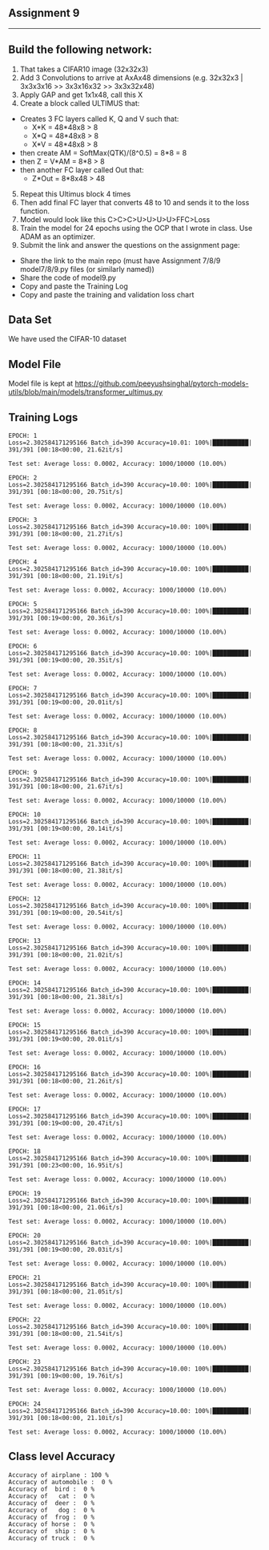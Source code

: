 ## Assignment 9
-----------
## Build the following network:

1. That takes a CIFAR10 image (32x32x3)
2. Add 3 Convolutions to arrive at AxAx48 dimensions (e.g. 32x32x3 | 3x3x3x16 >> 3x3x16x32 >> 3x3x32x48)
3. Apply GAP and get 1x1x48, call this X
4. Create a block called ULTIMUS that:
  - Creates 3 FC layers called K, Q and V such that:
    - X\*K = 48*48x8 > 8
    - X\*Q = 48*48x8 > 8 
    - X\*V = 48*48x8 > 8 
  - then create AM = SoftMax(QTK)/(8^0.5) = 8*8 = 8
  - then Z = V\*AM = 8*8 > 8
  - then another FC layer called Out that:
    - Z\*Out = 8*8x48 > 48
5. Repeat this Ultimus block 4 times
6. Then add final FC layer that converts 48 to 10 and sends it to the loss function.
7. Model would look like this C>C>C>U>U>U>U>FFC>Loss
8. Train the model for 24 epochs using the OCP that I wrote in class. Use ADAM as an optimizer. 
9. Submit the link and answer the questions on the assignment page:
  - Share the link to the main repo (must have Assignment 7/8/9 model7/8/9.py files (or similarly named))
  - Share the code of model9.py
  - Copy and paste the Training Log
  - Copy and paste the training and validation loss chart
  
Data Set
------------

We have used the CIFAR-10 dataset

Model File
---------
Model file is kept at https://github.com/peeyushsinghal/pytorch-models-utils/blob/main/models/transformer_ultimus.py

Training Logs
-------------
```
EPOCH: 1
Loss=2.302584171295166 Batch_id=390 Accuracy=10.01: 100%|██████████| 391/391 [00:18<00:00, 21.62it/s]

Test set: Average loss: 0.0002, Accuracy: 1000/10000 (10.00%)

EPOCH: 2
Loss=2.302584171295166 Batch_id=390 Accuracy=10.00: 100%|██████████| 391/391 [00:18<00:00, 20.75it/s]

Test set: Average loss: 0.0002, Accuracy: 1000/10000 (10.00%)

EPOCH: 3
Loss=2.302584171295166 Batch_id=390 Accuracy=10.00: 100%|██████████| 391/391 [00:18<00:00, 21.27it/s]

Test set: Average loss: 0.0002, Accuracy: 1000/10000 (10.00%)

EPOCH: 4
Loss=2.302584171295166 Batch_id=390 Accuracy=10.00: 100%|██████████| 391/391 [00:18<00:00, 21.19it/s]

Test set: Average loss: 0.0002, Accuracy: 1000/10000 (10.00%)

EPOCH: 5
Loss=2.302584171295166 Batch_id=390 Accuracy=10.00: 100%|██████████| 391/391 [00:19<00:00, 20.36it/s]

Test set: Average loss: 0.0002, Accuracy: 1000/10000 (10.00%)

EPOCH: 6
Loss=2.302584171295166 Batch_id=390 Accuracy=10.00: 100%|██████████| 391/391 [00:19<00:00, 20.35it/s]

Test set: Average loss: 0.0002, Accuracy: 1000/10000 (10.00%)

EPOCH: 7
Loss=2.302584171295166 Batch_id=390 Accuracy=10.00: 100%|██████████| 391/391 [00:19<00:00, 20.01it/s]

Test set: Average loss: 0.0002, Accuracy: 1000/10000 (10.00%)

EPOCH: 8
Loss=2.302584171295166 Batch_id=390 Accuracy=10.00: 100%|██████████| 391/391 [00:18<00:00, 21.33it/s]

Test set: Average loss: 0.0002, Accuracy: 1000/10000 (10.00%)

EPOCH: 9
Loss=2.302584171295166 Batch_id=390 Accuracy=10.00: 100%|██████████| 391/391 [00:18<00:00, 21.67it/s]

Test set: Average loss: 0.0002, Accuracy: 1000/10000 (10.00%)

EPOCH: 10
Loss=2.302584171295166 Batch_id=390 Accuracy=10.00: 100%|██████████| 391/391 [00:19<00:00, 20.14it/s]

Test set: Average loss: 0.0002, Accuracy: 1000/10000 (10.00%)

EPOCH: 11
Loss=2.302584171295166 Batch_id=390 Accuracy=10.00: 100%|██████████| 391/391 [00:18<00:00, 21.38it/s]

Test set: Average loss: 0.0002, Accuracy: 1000/10000 (10.00%)

EPOCH: 12
Loss=2.302584171295166 Batch_id=390 Accuracy=10.00: 100%|██████████| 391/391 [00:19<00:00, 20.54it/s]

Test set: Average loss: 0.0002, Accuracy: 1000/10000 (10.00%)

EPOCH: 13
Loss=2.302584171295166 Batch_id=390 Accuracy=10.00: 100%|██████████| 391/391 [00:18<00:00, 21.02it/s]

Test set: Average loss: 0.0002, Accuracy: 1000/10000 (10.00%)

EPOCH: 14
Loss=2.302584171295166 Batch_id=390 Accuracy=10.00: 100%|██████████| 391/391 [00:18<00:00, 21.38it/s]

Test set: Average loss: 0.0002, Accuracy: 1000/10000 (10.00%)

EPOCH: 15
Loss=2.302584171295166 Batch_id=390 Accuracy=10.00: 100%|██████████| 391/391 [00:19<00:00, 20.01it/s]

Test set: Average loss: 0.0002, Accuracy: 1000/10000 (10.00%)

EPOCH: 16
Loss=2.302584171295166 Batch_id=390 Accuracy=10.00: 100%|██████████| 391/391 [00:18<00:00, 21.26it/s]

Test set: Average loss: 0.0002, Accuracy: 1000/10000 (10.00%)

EPOCH: 17
Loss=2.302584171295166 Batch_id=390 Accuracy=10.00: 100%|██████████| 391/391 [00:19<00:00, 20.47it/s]

Test set: Average loss: 0.0002, Accuracy: 1000/10000 (10.00%)

EPOCH: 18
Loss=2.302584171295166 Batch_id=390 Accuracy=10.00: 100%|██████████| 391/391 [00:23<00:00, 16.95it/s]

Test set: Average loss: 0.0002, Accuracy: 1000/10000 (10.00%)

EPOCH: 19
Loss=2.302584171295166 Batch_id=390 Accuracy=10.00: 100%|██████████| 391/391 [00:18<00:00, 21.06it/s]

Test set: Average loss: 0.0002, Accuracy: 1000/10000 (10.00%)

EPOCH: 20
Loss=2.302584171295166 Batch_id=390 Accuracy=10.00: 100%|██████████| 391/391 [00:19<00:00, 20.03it/s]

Test set: Average loss: 0.0002, Accuracy: 1000/10000 (10.00%)

EPOCH: 21
Loss=2.302584171295166 Batch_id=390 Accuracy=10.00: 100%|██████████| 391/391 [00:18<00:00, 21.05it/s]

Test set: Average loss: 0.0002, Accuracy: 1000/10000 (10.00%)

EPOCH: 22
Loss=2.302584171295166 Batch_id=390 Accuracy=10.00: 100%|██████████| 391/391 [00:18<00:00, 21.54it/s]

Test set: Average loss: 0.0002, Accuracy: 1000/10000 (10.00%)

EPOCH: 23
Loss=2.302584171295166 Batch_id=390 Accuracy=10.00: 100%|██████████| 391/391 [00:19<00:00, 19.76it/s]

Test set: Average loss: 0.0002, Accuracy: 1000/10000 (10.00%)

EPOCH: 24
Loss=2.302584171295166 Batch_id=390 Accuracy=10.00: 100%|██████████| 391/391 [00:18<00:00, 21.10it/s]

Test set: Average loss: 0.0002, Accuracy: 1000/10000 (10.00%)
```

Class level Accuracy
-------------------
```
Accuracy of airplane : 100 %
Accuracy of automobile :  0 %
Accuracy of  bird :  0 %
Accuracy of   cat :  0 %
Accuracy of  deer :  0 %
Accuracy of   dog :  0 %
Accuracy of  frog :  0 %
Accuracy of horse :  0 %
Accuracy of  ship :  0 %
Accuracy of truck :  0 %


```


